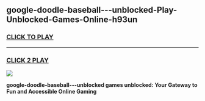 
## google-doodle-baseball---unblocked-Play-Unblocked-Games-Online-h93un
<h3>
<a href="https://premium76.site?title=google-doodle-baseball---unblocked&ref=25A">CLICK TO PLAY</a></h3>
<hr>

<h3>
<a href="https://premium76.site?title=google-doodle-baseball---unblocked&ref=25A">CLICK 2 PLAY</a>
  
</h3>

<a href="https://premium76.site?title=google-doodle-baseball---unblocked&ref=25A"><img src="https://clearcache.store/games.png"></a>


**google-doodle-baseball---unblocked games unblocked: Your Gateway to Fun and Accessible Online Gaming**

